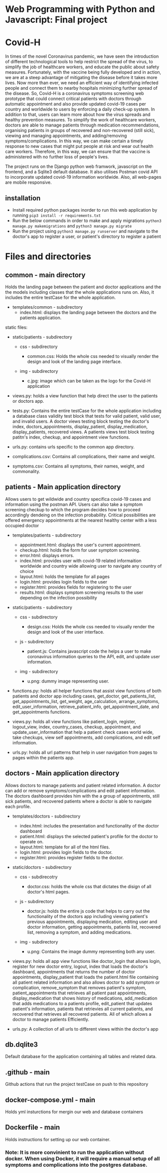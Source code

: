 # Web Programming with Python and Javascript: Final project

# Covid-H
In times of the novel Coronavirus pandemic, we have seen the introduction of different technological tools to help restrict the spread of the virus, to simplify the job of healthcare workers, and educate the public about safety measures. Fortunately, with the vaccine being fully developed and in action, we are at a steep advantage of mitigating the disease before it takes more lives. Now more than ever, we need an efficient way of identifying infected people and connect them to nearby hospitals minimizing further spread of the disease. So, Covid-H is a coronavirus symptoms screening web prototype that could connect critical patients with doctors through automatic appointment and also provide updated covid-19 cases per country and worldwide to users by enforcing a daily check-up system. In addition to that, users can learn more about how the virus spreads and healthy prevention measures. To simplify the work of healthcare workers, doctors are able to manage patients through medication recommendations, organising patients in groups of recovered and non-recovered (still sick), viewing and managing appointments, and adding/removing symptoms/complications. In this way, we can make certain a timely response to new cases that might put people at risk and wear out health care workers. Therefore, in this way, we can ensure that the vaccine is administered with no further loss of people's lives.

The project runs on the Django python web framwork, javascript on the frontend, and a Sqlite3 default database. It also utilises Postman covid API to incorporate updated covid-19 information worldwide. Also, all web-pages are mobile responsive.

## installation
- Install required python packages inorder to run this web application by running ```pip3 install -r requirements.txt```
- Run the below commands in order to make and apply migrations ```python3 manage.py makemigrations``` and 
```python3 manage.py migrate```
- Run the project using ```python3 manage.py runserver``` and navigate to the doctor's app to register a user, or patient's directory to register a patient 

# Files and directories

## common - main directory
Holds the landing page between the patient and doctor applications and the the models including classes that the whole applications 
runs on. Also, it includes the entire testCase for the whole application.


* templates/common - subdirectory
    - index.html: displays the landing page between the doctors and the patients application.

static files:

* static/patients - subdirectory

    - css - subdirectory
        - common.css: Holds the whole css needed to visually render the design and look of the landing page interface.

    - img - subdirectory
        - c.jpg: image which can be taken as the logo for the Covid-H application

- views.py: holds a view function that help direct the user to the patients or doctors app.

- tests.py: Contains the entire testCase for the whole application including a database class validity test block that tests for valid patient, valid user, and invalid users. A doctor views testing block testing the doctor's index, doctors_appointments, display_patient, display_medication, display_patients, recovered views. A patients views test block testing patitn's index, checkup, and appointment view functions.

- urls.py: contains urls specific to the common app directory.

- complications.csv: Contains all complications, their name and weight.
- symptoms.csv: Contains all symptoms, their names, weight, and commonality.



## patients - Main application directory
Allows users to get wildwide and country specifica covid-19 cases and information using the postman API.
Users can also take a symptom screening checkup to which the program decides how to proceed accordingly
dendeing on the infection probability. Critical possibilities are offered emergency appointments at the
nearest healthy center with a less occupied doctor

* templates/patients - subdirectory
    - appointment.html: displays the user's current appointment.
    - checkup.html: holds the form for user symptom screening.
    - error.html: displays errors.
    - index.html: provides user with covid-19 related informaition worldwide and country wide allowing
    user to navigate any country of choice
    - layout.html: holds the template for all pages
    - login.html: provides login fields to the user
    - register.html: provides fields for registering to the user
    - results.html: displays symptom screening results to the user depending on the infection possibility

* static/patients - subdirectory

    - css - subdirectory
        - design.css: Holds the whole css needed to visually render the design and look of the user interface.

    - js - subdirectory
        - patient.js: Contains javascript code the helps a user to make coronavirus information queries to the API, edit, and update user information.

    - img - subdirectory
        - u.png: dummy image representing user.

- functions.py: holds all helper functions that assist view functions of both patients and doctor app including cases, get_doctor, get_patients_list, get_appointments_list, get_weight, age_calculation, arrange_symptoms, edit_user_information, retrieve_patient_info, get_appointment_date, and get_appointments functions. 

- views.py: holds all view functions like patient_login, register, logout_view, index, country_cases, checkup, appointment, and update_user_information that help a patient check cases world wide, take checkups, view self appointments, add complications, and edit self information.

- urls.py: holds all url patterns that help in user navigation from pages to pages within the patients app.

## doctors - Main application directory
Allows doctors to manage patients and patient related information. A doctor can add or remove
symptoms/complications and edit patient information. The doctors dashboard provides him with the a group of
appointments, still sick patients, and recovered patients where a doctor is able to navigate each profile.

* templates/doctors - subdirectory
    - index.html: includes the presentation and functionality of the doctor dashboard
    - patient.html: displays the selected patient's profile for the doctor to operate on.
    - layout.html: template for all of the html files.
    - login.html: provides login fields to the doctor.
    - register.html: provides register fields to the doctor.

* static/doctors - subdirectory
    - css - subdirecotry
        - doctor.css: holds the whole css 
        that dictates the disign of all doctor's html pages.

    - js - subdirectory
        - doctor.js: holds the entire js code that helps to carry out the functionality of the doctors app including viewing patient's previous appointments, displaying medication, editing user and doctor information, getting appointments, patients list, recovered list, removing a symptom, and adding medications.

    - img - subdirectory
        - u.png: Contains the image dummy representing both any user.

* views.py: holds all app view functions like doctor_login that allows login, register for new doctor entry, logout, index that loads the doctor's dashboard, appointments that returns the number of doctor appointments, display_patient that loads the patient.html file containing all patient related information and also allows doctor to add symptom or complication, remove_symptom that removes patient's symptom, patient_appointments that retrieves all patient past appointments, display_medication that shows history of medications, add_medication that adds medications to a patients profile, edit_patient that updates patient's information, patients that retrievies all current patients, and recovered that retrieves all recovered patients. All of which allows a doctor to manage patients Efficiently.

* urls.py: A collection of all urls to different views within the doctor's app

## db.dqlite3
Default database for the application containing all tables and related data.

## .github - main
Github actions that run the project testCase on push to this repository

## docker-compose.yml - main
Holds yml insturctions for mergin our web and database containers 

## Dockerfile - main
Holds instructions for setting up our web container. 

### Note: It is more convinient to run the application without docker. When using Docker, it will require a manual setup of all symptoms and complications into the postgres database.

